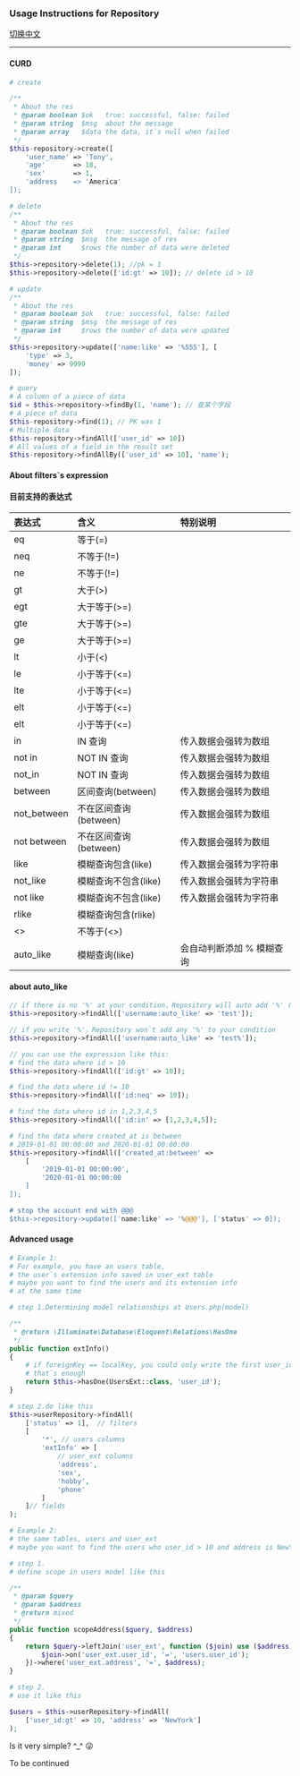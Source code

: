 ### Usage Instructions for Repository

[切换中文](./Repository.zh-CN.md)

---

#### CURD

```php
# create

/**
 * About the res
 * @param boolean $ok   true: successful, false: failed
 * @param string  $msg  about the message
 * @param array   $data the data, it`s null when failed 
 */
$this-repository->create([
    'user_name' => 'Tony',
    'age'       => 18,
    'sex'       => 1,
    'address    => 'America'
]);
```

```php
# delete
/**
 * About the res
 * @param boolean $ok   true: successful, false: failed
 * @param string  $msg  the message of res
 * @param int     $rows the number of data were deleted
 */
$this->repository->delete(1); //pk = 1
$this->repository->delete(['id:gt' => 10]); // delete id > 10
``` 

```php
# update
/**
 * About the res
 * @param boolean $ok   true: successful, false: failed
 * @param string  $msg  the message of res
 * @param int     $rows the number of data were updated
 */
$this->repository->update(['name:like' => '%555'], [
    'type' => 3,
    'money' => 9999
]);
```

```php
# query
# A column of a piece of data
$id = $this->repository->findBy(1, 'name'); // 查某个字段
# A piece of data
$this-repository->find(1); // PK was 1
# Multiple data
$this-repository->findAll(['user_id' => 10])
# All values of a field in the result set
$this-repository->findAllBy(['user_id' => 10], 'name');

``` 


#### About filters`s expression

####  目前支持的表达式

| 表达式 | 含义 | 特别说明 |
|:------|:--------------|:-----|
| eq    | 等于(=)      | |
| neq   | 不等于(!=)   | |
| ne    | 不等于(!=)   | |
| gt    | 大于(>)      | |
| egt    | 大于等于(>=) | |
| gte    | 大于等于(>=) | |
| ge     | 大于等于(>=) | |
| lt     | 小于(<)      | |
| le     | 小于等于(<=)  | |
| lte    | 小于等于(<=)  | |
| elt    | 小于等于(<=)  | |
| elt    | 小于等于(<=)  | |
| in     | IN 查询      | 传入数据会强转为数组| 
| not in | NOT IN 查询  | 传入数据会强转为数组| 
| not_in | NOT IN 查询  | 传入数据会强转为数组| 
| between| 区间查询(between)  | 传入数据会强转为数组| 
| not_between| 不在区间查询(between)  | 传入数据会强转为数组| 
| not between| 不在区间查询(between)  | 传入数据会强转为数组| 
| like   | 模糊查询包含(like)  | 传入数据会强转为字符串 | 
| not_like   | 模糊查询不包含(like)  | 传入数据会强转为字符串 | 
| not like   | 模糊查询不包含(like)  | 传入数据会强转为字符串 | 
| rlike      | 模糊查询包含(rlike)   |  | 
| <>         | 不等于(<>)            |  | 
| auto_like  | 模糊查询(like)        | 会自动判断添加 % 模糊查询

#### about auto_like 

```php
// if there is no '%' at your condition，Repository will auto add '%' ('%test%')
$this->repository->findAll(['username:auto_like' => 'test']); 

// if you write '%'，Repository won`t add any '%' to your condition
$this->repository->findAll(['username:auto_like' => 'test%']);

```

```php
// you can use the expression like this:
# find the data where id > 10
$this->repository->findAll(['id:gt' => 10]);

# find the data where id != 10
$this->repository->findAll(['id:neq' => 10]);

# find the data where id in 1,2,3,4,5
$this->repository->findAll(['id:in' => [1,2,3,4,5]);

# find the data where created_at is between 
# 2019-01-01 00:00:00 and 2020-01-01 00:00:00
$this->repository->findAll(['created_at:between' => 
    [
        '2019-01-01 00:00:00', 
        '2020-01-01 00:00:00
    ]
]);

# stop the account end with @@@
$this->repository->update(['name:like' => '%@@@'], ['status' => 0]);

``` 


#### Advanced usage

```php
# Example 1:
# For example, you have an users table, 
# the user`s extension info saved in user_ext table
# maybe you want to find the users and its extension info 
# at the same time

# step 1.Determining model relationships at Users.php(model)

/**
 * @return \Illuminate\Database\Eloquent\Relations\HasOne
 */
public function extInfo()
{
    # if foreignKey == localKey, you could only write the first user_id 
    # that`s enough
    return $this->hasOne(UsersExt::class, 'user_id');
}

# step 2.do like this
$this->userRepository->findAll(
    ['status' => 1],  // filters
    [
        '*', // users columns
        'extInfo' => [
            // user_ext columns
            'address', 
            'sex', 
            'hobby', 
            'phone'
        ] 
    ]// fields
);
```

```php
# Example 2:
# the same tables, users and user_ext
# maybe you want to find the users who user_id > 10 and address is NewYork

# step 1.
# define scope in users model like this

/**
 * @param $query
 * @param $address
 * @return mixed
 */
public function scopeAddress($query, $address)
{
    return $query->leftJoin('user_ext', function ($join) use ($address) {
        $join->on('user_ext.user_id', '=', 'users.user_id');
    })->where('user_ext.address', '=', $address);
}

# step 2.
# use it like this

$users = $this->userRepository->findAll(
    ['user_id:gt' => 10, 'address' => 'NewYork']
);

```

Is it very simple? ^_^ 😜

To be continued

